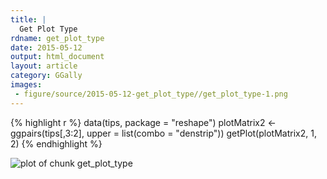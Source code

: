 ```yaml
---
title: |
  Get Plot Type
rdname: get_plot_type
date: 2015-05-12
output: html_document
layout: article
category: GGally
images:
 - figure/source/2015-05-12-get_plot_type//get_plot_type-1.png
---
```





{% highlight r %}
data(tips, package = "reshape")
 plotMatrix2 <- ggpairs(tips[,3:2], upper = list(combo = "denstrip"))
 getPlot(plotMatrix2, 1, 2)
{% endhighlight %}

![plot of chunk get_plot_type](/allYourFigureAreBelongToUs/figure/source/2015-05-12-get_plot_type/get_plot_type-1.png) 